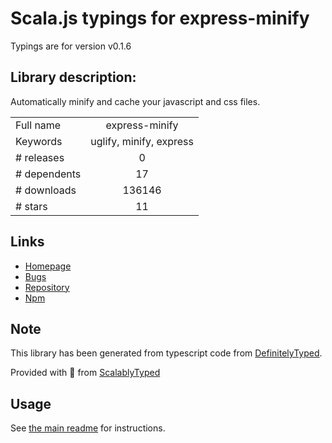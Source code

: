 
# Scala.js typings for express-minify

Typings are for version v0.1.6

## Library description:
Automatically minify and cache your javascript and css files.

|                    |                 |
| ------------------ | :-------------: |
| Full name          | express-minify |
| Keywords           | uglify, minify, express |
| # releases         | 0 |
| # dependents       | 17 |
| # downloads        | 136146 |
| # stars            | 11 |

## Links
- [Homepage](https://github.com/SummerWish/express-minify)
- [Bugs](https://github.com/SummerWish/express-minify/issues)
- [Repository](https://github.com/SummerWish/express-minify)
- [Npm](https://www.npmjs.com/package/express-minify)
    


## Note
This library has been generated from typescript code from [DefinitelyTyped](https://definitelytyped.org).

Provided with :purple_heart: from [ScalablyTyped](https://github.com/oyvindberg/ScalablyTyped)

## Usage
See [the main readme](../../readme.md) for instructions.


